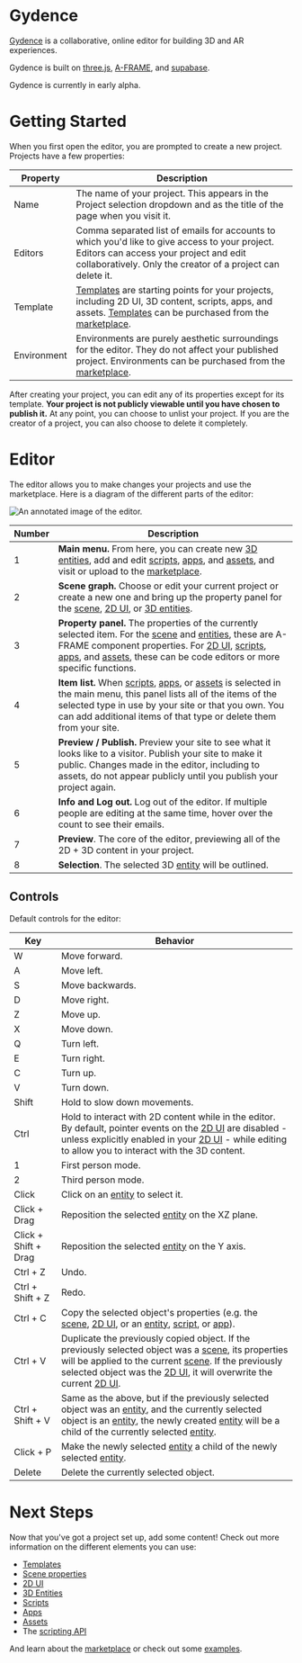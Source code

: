 # Gydence

[Gydence](https://gydence.com) is a collaborative, online editor for building 3D and AR experiences.

Gydence is built on [three.js](https://threejs.org/), [A-FRAME](https://aframe.io/), and [supabase](https://supabase.com/).

Gydence is currently in early alpha.


# Getting Started

When you first open the editor, you are prompted to create a new project. Projects have a few properties:

| Property    | Description |
| ----------- | ----------- |
| Name        | The name of your project.  This appears in the Project selection dropdown and as the title of the page when you visit it. |
| Editors     | Comma separated list of emails for accounts to which you'd like to give access to your project.  Editors can access your project and edit collaboratively.  Only the creator of a project can delete it. |
| Template    | [Templates](/templates) are starting points for your projects, including 2D UI, 3D content, scripts, apps, and assets.  [Templates](/templates) can be purchased from the [marketplace](/marketplace). |
| Environment | Environments are purely aesthetic surroundings for the editor.  They do not affect your published project.  Environments can be purchased from the [marketplace](/marketplace). |

After creating your project, you can edit any of its properties except for its template.  **Your project is not publicly viewable until you have chosen to publish it.**  At any point, you can choose to unlist your project.  If you are the creator of a project, you can also choose to delete it completely.


# Editor

The editor allows you to make changes your projects and use the marketplace.  Here is a diagram of the different parts of the editor:

![An annotated image of the editor.](/assets/editor.png)

| Number    | Description |
| --------- | ----------- |
| 1 | **Main menu.**  From here, you can create new [3D entities](/entities), add and edit [scripts](/scripts), [apps](/apps), and [assets](/assets), and visit or upload to the [marketplace](/marketplace). |
| 2 | **Scene graph.**  Choose or edit your current project or create a new one and bring up the property panel for the [scene](/scene), [2D UI](/overlay), or [3D entities](/entities). |
| 3 | **Property panel.**  The properties of the currently selected item.  For the [scene](/scene) and [entities](/entities), these are A-FRAME component properties.  For [2D UI](/overlay), [scripts](/scripts), [apps](/apps), and [assets](/assets), these can be code editors or more specific functions. |
| 4 | **Item list.**  When [scripts](/scripts), [apps](/apps), or [assets](/assets) is selected in the main menu, this panel lists all of the items of the selected type in use by your site or that you own.  You can add additional items of that type or delete them from your site. |
| 5 | **Preview / Publish.** Preview your site to see what it looks like to a visitor.  Publish your site to make it public.  Changes made in the editor, including to assets, do not appear publicly until you publish your project again. |
| 6 | **Info and Log out.**  Log out of the editor.  If multiple people are editing at the same time, hover over the count to see their emails. |
| 7 | **Preview**.  The core of the editor, previewing all of the 2D + 3D content in your project. |
| 8 | **Selection**.  The selected 3D [entity](/entities) will be outlined. |


## Controls

Default controls for the editor:

| Key    | Behavior    |
| ------ | ----------- |
| W | Move forward. |
| A | Move left. |
| S | Move backwards. |
| D | Move right. |
| Z | Move up. |
| X | Move down. |
| Q | Turn left. |
| E | Turn right. |
| C | Turn up. |
| V | Turn down. |
| Shift | Hold to slow down movements. |
| Ctrl | Hold to interact with 2D content while in the editor.  By default, pointer events on the [2D UI](/overlay) are disabled - unless explicitly enabled in your [2D UI](/overlay) - while editing to allow you to interact with the 3D content. |
| 1 | First person mode. |
| 2 | Third person mode. |
| Click | Click on an [entity](/entities) to select it. |
| Click + Drag | Reposition the selected [entity](/entities) on the XZ plane. |
| Click + Shift + Drag | Reposition the selected [entity](/entities) on the Y axis. |
| Ctrl + Z | Undo. |
| Ctrl + Shift + Z | Redo. |
| Ctrl + C | Copy the selected object's properties (e.g. the [scene](/scene), [2D UI](/overlay), or an [entity](/entities), [script](/script), or [app](/app)). |
| Ctrl + V | Duplicate the previously copied object.  If the previously selected object was a [scene](/scene), its properties will be applied to the current [scene](/scene).  If the previously selected object was the [2D UI](/overlay), it will overwrite the current [2D UI](/overlay). |
| Ctrl + Shift + V | Same as the above, but if the previously selected object was an [entity](/entities), and the currently selected object is an [entity](/entities), the newly created [entity](/entities) will be a child of the currently selected [entity](/entities). |
| Click + P | Make the newly selected [entity](/entities) a child of the newly selected [entity](/entities). |
| Delete | Delete the currently selected object. |


# Next Steps

Now that you've got a project set up, add some content!  Check out more information on the different elements you can use:

- [Templates](/templates)
- [Scene properties](/scene)
- [2D UI](/overlay)
- [3D Entities](/entities)
- [Scripts](/scripts)
- [Apps](/apps)
- [Assets](/assets)
- The [scripting API](/api)

And learn about the [marketplace](/marketplace) or check out some [examples](/examples).